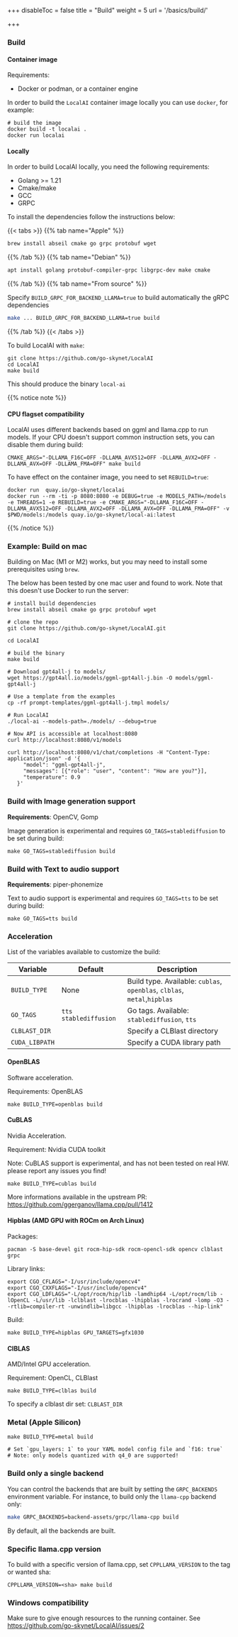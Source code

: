 
+++
disableToc = false
title = "Build"
weight = 5
url = '/basics/build/'

+++

### Build

#### Container image

Requirements:

- Docker or podman, or a container engine

In order to build the `LocalAI` container image locally you can use `docker`, for example:

```
# build the image
docker build -t localai .
docker run localai
```

#### Locally

In order to build LocalAI locally, you need the following requirements:

- Golang >= 1.21
- Cmake/make
- GCC
- GRPC

To install the dependencies follow the instructions below:

{{< tabs >}}
{{% tab name="Apple" %}}

```bash
brew install abseil cmake go grpc protobuf wget
```

{{% /tab %}}
{{% tab name="Debian" %}}

```bash
apt install golang protobuf-compiler-grpc libgrpc-dev make cmake
```

{{% /tab %}}
{{% tab name="From source" %}}

Specify `BUILD_GRPC_FOR_BACKEND_LLAMA=true` to build automatically the gRPC dependencies

```bash
make ... BUILD_GRPC_FOR_BACKEND_LLAMA=true build
```

{{% /tab %}}
{{< /tabs >}}


To build LocalAI with `make`:

```
git clone https://github.com/go-skynet/LocalAI
cd LocalAI
make build
```

This should produce the binary `local-ai`

{{% notice note %}}

#### CPU flagset compatibility


LocalAI uses different backends based on ggml and llama.cpp to run models. If your CPU doesn't support common instruction sets, you can disable them during build:

```
CMAKE_ARGS="-DLLAMA_F16C=OFF -DLLAMA_AVX512=OFF -DLLAMA_AVX2=OFF -DLLAMA_AVX=OFF -DLLAMA_FMA=OFF" make build
```

To have effect on the container image, you need to set `REBUILD=true`:

```
docker run  quay.io/go-skynet/localai
docker run --rm -ti -p 8080:8080 -e DEBUG=true -e MODELS_PATH=/models -e THREADS=1 -e REBUILD=true -e CMAKE_ARGS="-DLLAMA_F16C=OFF -DLLAMA_AVX512=OFF -DLLAMA_AVX2=OFF -DLLAMA_AVX=OFF -DLLAMA_FMA=OFF" -v $PWD/models:/models quay.io/go-skynet/local-ai:latest
```

{{% /notice %}}

### Example: Build on mac

Building on Mac (M1 or M2) works, but you may need to install some prerequisites using `brew`. 

The below has been tested by one mac user and found to work. Note that this doesn't use Docker to run the server:

```
# install build dependencies
brew install abseil cmake go grpc protobuf wget

# clone the repo
git clone https://github.com/go-skynet/LocalAI.git

cd LocalAI

# build the binary
make build

# Download gpt4all-j to models/
wget https://gpt4all.io/models/ggml-gpt4all-j.bin -O models/ggml-gpt4all-j

# Use a template from the examples
cp -rf prompt-templates/ggml-gpt4all-j.tmpl models/

# Run LocalAI
./local-ai --models-path=./models/ --debug=true

# Now API is accessible at localhost:8080
curl http://localhost:8080/v1/models

curl http://localhost:8080/v1/chat/completions -H "Content-Type: application/json" -d '{
     "model": "ggml-gpt4all-j",
     "messages": [{"role": "user", "content": "How are you?"}],
     "temperature": 0.9 
   }'
```

### Build with Image generation support


**Requirements**: OpenCV, Gomp

Image generation is experimental and requires `GO_TAGS=stablediffusion` to be set during build:

```
make GO_TAGS=stablediffusion build
```

### Build with Text to audio support

**Requirements**: piper-phonemize

Text to audio support is experimental and requires `GO_TAGS=tts` to be set during build:

```
make GO_TAGS=tts build
```

### Acceleration

List of the variables available to customize the build:

| Variable | Default | Description |
| ---------------------| ------- | ----------- |
| `BUILD_TYPE`         |   None      | Build type. Available: `cublas`, `openblas`, `clblas`, `metal`,`hipblas` |
| `GO_TAGS`            |   `tts stablediffusion`      | Go tags. Available: `stablediffusion`, `tts` |
| `CLBLAST_DIR`        |         | Specify a CLBlast directory |
| `CUDA_LIBPATH`       |         | Specify a CUDA library path |

#### OpenBLAS

Software acceleration.

Requirements: OpenBLAS

```
make BUILD_TYPE=openblas build
```

#### CuBLAS

Nvidia Acceleration.

Requirement: Nvidia CUDA toolkit

Note: CuBLAS support is experimental, and has not been tested on real HW. please report any issues you find!

```
make BUILD_TYPE=cublas build
```

More informations available in the upstream PR: https://github.com/ggerganov/llama.cpp/pull/1412


#### Hipblas (AMD GPU with ROCm on Arch Linux)

Packages:
```
pacman -S base-devel git rocm-hip-sdk rocm-opencl-sdk opencv clblast grpc
```

Library links:
```
export CGO_CFLAGS="-I/usr/include/opencv4"
export CGO_CXXFLAGS="-I/usr/include/opencv4"
export CGO_LDFLAGS="-L/opt/rocm/hip/lib -lamdhip64 -L/opt/rocm/lib -lOpenCL -L/usr/lib -lclblast -lrocblas -lhipblas -lrocrand -lomp -O3 --rtlib=compiler-rt -unwindlib=libgcc -lhipblas -lrocblas --hip-link"
```

Build:
```
make BUILD_TYPE=hipblas GPU_TARGETS=gfx1030
```

#### ClBLAS

AMD/Intel GPU acceleration.

Requirement: OpenCL, CLBlast

```
make BUILD_TYPE=clblas build
```

To specify a clblast dir set: `CLBLAST_DIR`

### Metal (Apple Silicon)

```
make BUILD_TYPE=metal build

# Set `gpu_layers: 1` to your YAML model config file and `f16: true`
# Note: only models quantized with q4_0 are supported!
```

### Build only a single backend

You can control the backends that are built by setting the `GRPC_BACKENDS` environment variable. For instance, to build only the `llama-cpp` backend only:

```bash
make GRPC_BACKENDS=backend-assets/grpc/llama-cpp build
```

By default, all the backends are built.

### Specific llama.cpp version

To build with a specific version of llama.cpp, set `CPPLLAMA_VERSION` to the tag or wanted sha:

```
CPPLLAMA_VERSION=<sha> make build
```

### Windows compatibility

Make sure to give enough resources to the running container. See https://github.com/go-skynet/LocalAI/issues/2

